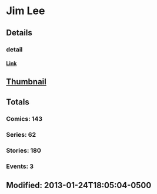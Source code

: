 # Jim  Lee 
## Details
### detail
#### [Link](http://marvel.com/comics/creators/96/jim_lee?utm_campaign=apiRef&utm_source=225578a89fc76f3d20fbffda5d17a88d)
## [Thumbnail](http://i.annihil.us/u/prod/marvel/i/mg/c/a0/4bc5cf7148bd8.jpg)
## Totals
### Comics: 143
### Series: 62
### Stories: 180
### Events: 3
## Modified: 2013-01-24T18:05:04-0500